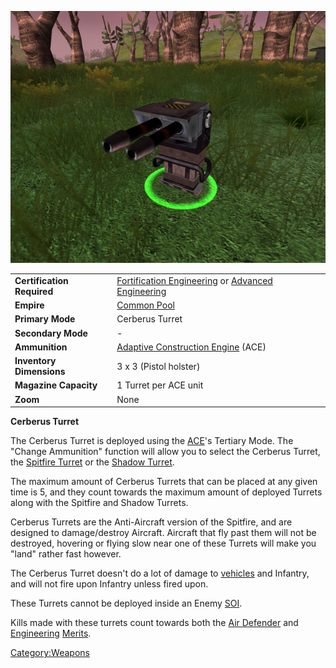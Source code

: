 ![](images/CerberusTurret.jpg "CerberusTurret.jpg")

|                            |                                                                                                              |
| -------------------------- | ------------------------------------------------------------------------------------------------------------ |
| **Certification Required** | [Fortification Engineering](Fortification_Engineering.md) or [Advanced Engineering](Advanced_Engineering.md) |
| **Empire**                 | [Common Pool](Common_Pool.md)                                                                                |
| **Primary Mode**           | Cerberus Turret                                                                                              |
| **Secondary Mode**         | \-                                                                                                           |
| **Ammunition**             | [Adaptive Construction Engine](Adaptive_Construction_Engine.md) (ACE)                                        |
| **Inventory Dimensions**   | 3 x 3 (Pistol holster)                                                                                       |
| **Magazine Capacity**      | 1 Turret per ACE unit                                                                                        |
| **Zoom**                   | None                                                                                                         |

**Cerberus Turret**

The Cerberus Turret is deployed using the [ACE](Adaptive_Construction_Engine.md)'s
Tertiary Mode. The "Change Ammunition" function will allow you to select
the Cerberus Turret, the [Spitfire
Turret](Adaptive_Construction_Engine.md#Spitfire_Turret) or the
[Shadow Turret](Shadow_Turret.md).

The maximum amount of Cerberus Turrets that can be placed at any given
time is 5, and they count towards the maximum amount of deployed Turrets
along with the Spitfire and Shadow Turrets.

Cerberus Turrets are the Anti-Aircraft version of the Spitfire, and are
designed to damage/destroy Aircraft. Aircraft that fly past them will
not be destroyed, hovering or flying slow near one of these Turrets will
make you "land" rather fast however.

The Cerberus Turret doesn't do a lot of damage to
[vehicles](vehicle.md) and Infantry, and will not fire upon
Infantry unless fired upon.

These Turrets cannot be deployed inside an Enemy [SOI](Sphere_of_Influence.md).

Kills made with these turrets count towards both the [Air
Defender](Air_Defender.md) and
[Engineering](<Engineering_(Merit)>)
[Merits](Merit_Commendations.md).

[Category:Weapons](Category:Weapons.md)
